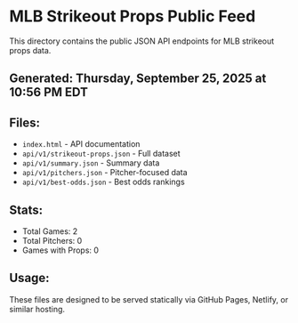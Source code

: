 # MLB Strikeout Props Public Feed

This directory contains the public JSON API endpoints for MLB strikeout props data.

## Generated: Thursday, September 25, 2025 at 10:56 PM EDT

## Files:
- `index.html` - API documentation
- `api/v1/strikeout-props.json` - Full dataset
- `api/v1/summary.json` - Summary data
- `api/v1/pitchers.json` - Pitcher-focused data  
- `api/v1/best-odds.json` - Best odds rankings

## Stats:
- Total Games: 2
- Total Pitchers: 0
- Games with Props: 0

## Usage:
These files are designed to be served statically via GitHub Pages, Netlify, or similar hosting.

